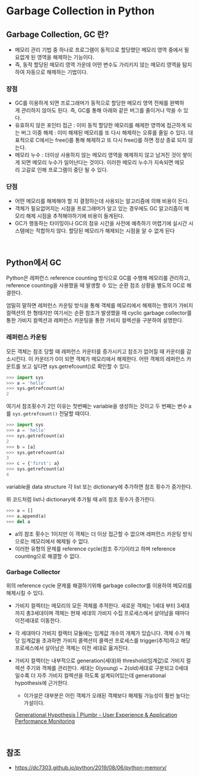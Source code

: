 # Garbage Collection in Python

## Garbage Collection, GC 란?

- 메모리 관리 기법 중 하나로 프로그램이 동적으로 할당했던 메모리 영역 중에서 필요없게 된 영역을 해제하는 기능이다.
- 즉, 동적 할당된 메모리 영역 가운데 어떤 변수도 가리키지 않는 메모리 영역을 탐지하여 자동으로 해제하는 기법이다.

### 장점

- GC를 이용하게 되면 프로그래머가 동적으로 할당한 메모리 영역 전체를 완벽하게 관리하지 않아도 된다. 즉, GC를 통해 아래와 같은 버그를 줄이거나 막을 수 있다.
- 유효하지 않은 포인터 접근 : 이미 동적 할당한 메모리를 해제한 영역에 접근하게 되는 버그 이중 해제 : 이미 해제된 메모리를 또 다시 해제하는 오류를 줄일 수 있다. 대표적으로 C에서는 free()를 통해 해제하고 또 다시 free()를 하면 정상 종료 되지 않는다.
- 메모리 누수 : 더이상 사용하지 않는 메모리 영역을 해제하지 않고 남겨진 것이 쌓이게 되면 메모리 누수가 일어난다는 것이다. 이러한 메모리 누수가 지속되면 메모리 고갈로 인해 프로그램이 중단 될 수 있다.

### 단점

- 어떤 메모리를 해제해야 할 지 결정하는데 사용되는 알고리즘에 의해 비용이 든다.
- 객체가 필요없어지는 시점을 프로그래머가 알고 있는 경우에도 GC 알고리즘이 메모리 해제 시점을 추적해야하기에 비용이 들게된다.
- GC가 행동하는 타이밍이나 GC의 점유 시간을 사전에 예측하기 어렵기에 실시간 시스템에는 적합하지 않다. 할당된 메모리가 해제되는 시점을 알 수 없게 된다

<br>

## Python에서 GC

Python은 레퍼런스 reference counting 방식으로 GC를 수행해 메모리를 관리하고, reference counting을 사용했을 때 발생할 수 있는 순환 참조 상황을 별도의 GC로 해결한다.

엄밀히 말하면 레퍼런스 카운팅 방식을 통해 객체를 메모리에서 해제하는 행위가 가비지 컬렉션의 한 형태지만 여기서는 순환 참조가 발생했을 때 cyclic garbage collector를 통한 가비지 컬렉션과 레퍼런스 카운팅을 통한 가비지 컬렉션을 구분하여 설명한다.

### 레퍼런스 카운팅

모든 객체는 참조 당할 때 레퍼런스 카운터를 증가시키고 참조가 없어질 때 카운터를 감소시킨다. 이 카운터가 0이 되면 객체가 메모리에서 해제한다. 어떤 객체의 레퍼런스 카운트를 보고 싶다면 sys.getrefcount()로 확인할 수 있다.

```python
>>> import sys
>>> a = 'hello'
>>> sys.getrefcount(a)
2
```

여기서 참조횟수가 2인 이유는 첫번째는 variable을 생성하는 것이고 두 번째는 변수 a를 `sys.getrefcount()` 전달할 때이다.

```python
>>> import sys
>>> a = 'hello'
>>> sys.getrefcount(a)
2
>>> b = [a]
>>> sys.getrefcount(a)
3
>>> c = {'first': a}
>>> sys.getrefcount(a)
4
```

variable을 data structure 각 list 또는 dictionary에 추가하면 참조 횟수가 증가한다.

위 코드처럼 list나 dictionary에 추가될 때 a의 참조 횟수가 증가한다.

```python
>>> a = []
>>> a.append(a)
>>> del a
```

- a의 참조 횟수는 1이지만 이 객체는 더 이상 접근할 수 없으며 레퍼런스 카운팅 방식으로는 메모리에서 해제될 수 없다.
- 이러한 유형의 문제를 reference cycle(참조 주기)이라고 하며 reference counting으로 해결할 수 없다.

### Garbage Collector

위의 reference cycle 문제를 해결하기위해 garbage collector를 이용하여 메모리를 해제시킬 수 있다.

- 가비지 컬렉터는 메모리의 모든 객체를 추적한다. 새로운 객체는 1세대 부터 3세대까지 총3세대이며 객체는 현재 세대의 가비지 수집 프로세스에서 살아남을 때마다 이전세대로 이동한다.
- 각 세대마다 가비지 컬렉터 모듈에는 임계값 개수의 개체가 있습니다. 객체 수가 해당 임계값을 초과하면 가비지 콜렉션이 콜렉션 프로세스를 trigger(추적)하고 해당 프로세스에서 살아남은 객체는 이전 세대로 옮겨진다.
- 가비지 컬렉터는 내부적으로 generation(세대)와 threshold(임계값)로 가비지 컬렉션 주기와 객체를 관리한다. 세대는 0(young) ~ 2(old)세대로 구분되고 0세대 일수록 더 자주 가비지 컬렉션을 하도록 설계되어있는데 generational hypothesis에 근거한다.

  - 이가설은 대부분은 어린 객체가 오래된 객체보다 해제될 가능성이 훨씬 높다는 가설이다.

  [Generational Hypothesis | Plumbr - User Experience & Application Performance Monitoring](https://plumbr.io/handbook/garbage-collection-in-java/generational-hypothesis)

<br>

## 참조

- https://dc7303.github.io/python/2019/08/06/python-memory/

